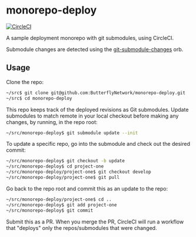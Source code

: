 # monorepo-deploy

[![CircleCI](https://circleci.com/gh/ButterflyNetwork/monorepo-deploy/tree/develop.svg?style=svg)](https://circleci.com/gh/ButterflyNetwork/monorepo-deploy/tree/develop)

A sample deployment monorepo with git submodules, using CircleCI.

Submodule changes are detected using the [git-submodule-changes](https://github.com/ButterflyNetwork/git-submodule-changes-orb) orb.

## Usage

Clone the repo:

```bash
~/src$ git clone git@github.com:ButterflyNetwork/monorepo-deploy.git
~/src$ cd monorepo-deploy
```

This repo keeps track of the deployed revisions as Git submodules. Update submodules to match remote in your local checkout before making any changes, by running, in the repo root:

```bash
~/src/monorepo-deploy$ git submodule update --init
```

To update a specific repo, go into the submodule and check out the desired commit:

```bash
~/src/monorepo-deploy$ git checkout -b update
~/src/monorepo-deploy$ cd project-one
~/src/monorepo-deploy/project-one$ git checkout develop
~/src/monorepo-deploy/project-one$ git pull
```

Go back to the repo root and commit this as an update to the repo:

```bash
~/src/monorepo-deploy/project-one$ cd ..
~/src/monorepo-deploy$ git add project-one
~/src/monorepo-deploy$ git commit
```

Submit this as a PR. When you merge the PR, CircleCI will run a workflow that "deploys" only the repos/submodules that were changed.
